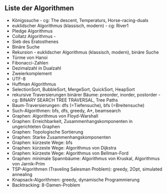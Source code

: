 ## Liste der Algorithmen

* Königssuche - cg: The descent, Temperaturs, Horse-racing-duals
* euklidscher Algorithmus (klassisch, modern) - cg: River1
* Pledge Algorithmus
* Collatz Algorithmus - 
* Sieb des Eratosthenes
* Binäre Suche
* Rekursion - euklidscher Algorithmus (klassisch, modern), binäre Suche
* Türme von Hanoi
* Fibonacci-Zahlen
* Dezimalzahl in Dualzahl
* Zweierkomplement
* UTF-8
* Huffman Algorithmus
* SelectionSort, BubbleSort, MergeSort, QuickSort, HeapSort
* rekursive Traversierungen binärer Bäume: preorder, inorder, postorder - cg: BINARY SEARCH TREE TRAVERSAL, Tree Paths
* Baum-Traversierungen: dfs (=Tiefensuche), bfs (=Breitensuche)
* Such-Algorithmen: bfs, dfs, greedy, A*, beamsearch
* Graphen: Algorithmus von Floyd-Warshall
* Graphen: Erreichbarkeit, Zusammenhangskomponenten in ungerichteten Graphen
* Graphen: Topologische Sortierung
* Graphen: Starke Zusammenhangskomponenten
* Graphen: kürzeste Wege: bfs
* Graphen: kürzeste Wege: Algorithmus von Dijkstra
* Graphen: kürzeste Wege: Algorithmus von Bellman-Ford
* Graphen: minimale Spannbäume: Algorithmus von Kruskal, Algorithmus von Jarnik-Prim
* TSP-Algorithmen (Traveling Salesman Problem): greedy, 2Opt, simulated annealing
* Knapsack-Algorithmen: greedy, dynamische Programmierung
* Backtracking: 8-Damen-Problem
